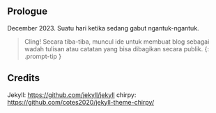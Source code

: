 ## Prologue
December 2023. Suatu hari ketika sedang gabut ngantuk-ngantuk.
> Cling! Secara tiba-tiba, muncul ide untuk membuat blog sebagai wadah tulisan atau catatan yang bisa dibagikan secara publik.
{: .prompt-tip }

## Credits
Jekyll: https://github.com/jekyll/jekyll
chirpy: https://github.com/cotes2020/jekyll-theme-chirpy/
